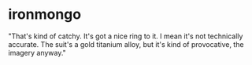 # ironmongo
"That's kind of catchy. It's got a nice ring to it. I mean it's not technically accurate. The suit's a gold titanium alloy, but it's kind of provocative, the imagery anyway."
